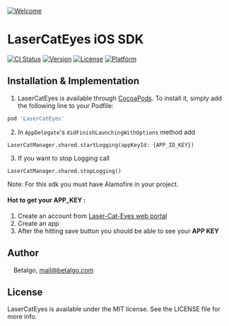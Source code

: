 
[![Welcome](https://repository-images.githubusercontent.com/305744454/59fff700-30f5-11eb-8a67-d706102bf31c)](https://repository-images.githubusercontent.com/305744454/59fff700-30f5-11eb-8a67-d706102bf31c)
# LaserCatEyes iOS SDK
[![CI Status](https://img.shields.io/travis/HakkiYigitYener/LaserCatEyes.svg?style=flat)](https://travis-ci.org/HakkiYigitYener/LaserCatEyes)
[![Version](https://img.shields.io/cocoapods/v/LaserCatEyes.svg?style=flat)](https://cocoapods.org/pods/LaserCatEyes)
[![License](https://img.shields.io/cocoapods/l/LaserCatEyes.svg?style=flat)](https://cocoapods.org/pods/LaserCatEyes)
[![Platform](https://img.shields.io/cocoapods/p/LaserCatEyes.svg?style=flat)](https://cocoapods.org/pods/LaserCatEyes)

## Installation & Implementation 

1. LaserCatEyes is available through [CocoaPods](https://cocoapods.org). To install
it, simply add the following line to your Podfile:

```ruby
pod 'LaserCatEyes'
```

2. In ``AppDelegate``'s ``didFinishLaunchingWithOptions`` method add 
```
LaserCatManager.shared.startLogging(appKeyId: {APP_ID_KEY})
```

3. If you want to stop Logging call 

```
LaserCatManager.shared.stopLogging()
```

Note: For this sdk you must have Alamofire in your project.

#### Hot to get your APP_KEY :
1. Create an account from [Laser-Cat-Eyes web portal]
2. Create an app
3. After the hitting save button you should be able to see your **APP KEY**

[Laser-Cat-Eyes web portal]: <https://portal-beta.lasercateyes.com/auth/login>


## Author

<img src="http://www.betalgo.com/img/logo-dark.png" width="10px"> Betalgo, mail@betalgo.com

## License

LaserCatEyes is available under the MIT license. See the LICENSE file for more info.
